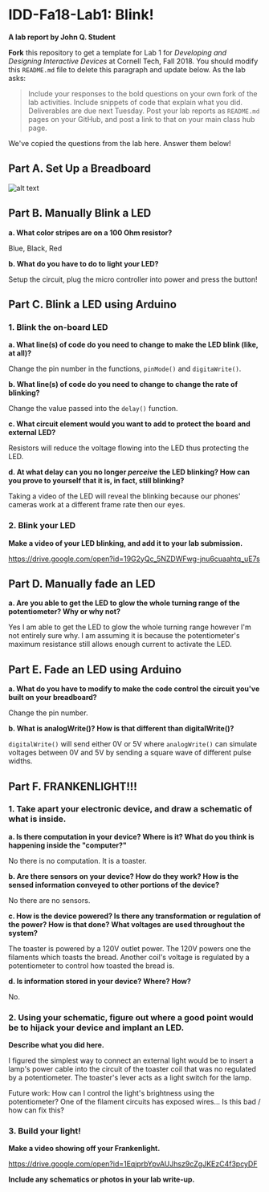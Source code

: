 # IDD-Fa18-Lab1: Blink!

**A lab report by John Q. Student**

**Fork** this repository to get a template for Lab 1 for *Developing and Designing Interactive Devices* at Cornell Tech, Fall 2018. You should modify this `README.md` file to delete this paragraph and update below. As the lab asks:

> Include your responses to the bold questions on your own fork of the lab activities. Include snippets of code that explain what you did. Deliverables are due next Tuesday. Post your lab reports as `README.md` pages on your GitHub, and post a link to that on your main class hub page.

We've copied the questions from the lab here. Answer them below!

## Part A. Set Up a Breadboard

![alt text](https://drive.google.com/file/d/1qyk17TsXFnAsVVqu3cCpYKGoc_g9NVde/view?usp=sharing)


## Part B. Manually Blink a LED

**a. What color stripes are on a 100 Ohm resistor?**

Blue, Black, Red
 
**b. What do you have to do to light your LED?**

Setup the circuit, plug the micro controller into power and press the button!


## Part C. Blink a LED using Arduino

### 1. Blink the on-board LED

**a. What line(s) of code do you need to change to make the LED blink (like, at all)?**

Change the pin number in the functions, ```pinMode()``` and ```digitaWrite()```.

**b. What line(s) of code do you need to change to change the rate of blinking?**

Change the value passed into the ```delay()``` function.

**c. What circuit element would you want to add to protect the board and external LED?**
 
Resistors will reduce the voltage flowing into the LED thus protecting the LED. 

**d. At what delay can you no longer *perceive* the LED blinking? How can you prove to yourself that it is, in fact, still blinking?**

Taking a video of the LED will reveal the blinking because our phones' cameras work at a different frame rate then our eyes. 

### 2. Blink your LED

**Make a video of your LED blinking, and add it to your lab submission.**

https://drive.google.com/open?id=19G2yQc_5NZDWFwg-jnu6cuaahtq_uE7s


## Part D. Manually fade an LED

**a. Are you able to get the LED to glow the whole turning range of the potentiometer? Why or why not?**

Yes I am able to get the LED to glow the whole turning range however I'm not entirely sure why.  I am assuming it is because the potentiometer's maximum resistance still allows enough current to activate the LED.

## Part E. Fade an LED using Arduino

**a. What do you have to modify to make the code control the circuit you've built on your breadboard?**

Change the pin number. 

**b. What is analogWrite()? How is that different than digitalWrite()?**

```digitalWrite()``` will send either 0V or 5V where ```analogWrite()``` can simulate voltages between 0V and 5V by sending a square wave of different pulse widths. 

## Part F. FRANKENLIGHT!!!

### 1. Take apart your electronic device, and draw a schematic of what is inside. 

**a. Is there computation in your device? Where is it? What do you think is happening inside the "computer?"**

No there is no computation. It is a toaster.

**b. Are there sensors on your device? How do they work? How is the sensed information conveyed to other portions of the device?**

No there are no sensors.

**c. How is the device powered? Is there any transformation or regulation of the power? How is that done? What voltages are used throughout the system?**

The toaster is powered by a 120V outlet power.  The 120V powers one the filaments which toasts the bread.  Another coil's voltage is regulated by a potentiometer to control how toasted the bread is.

**d. Is information stored in your device? Where? How?**

No.

### 2. Using your schematic, figure out where a good point would be to hijack your device and implant an LED.


**Describe what you did here.**

I figured the simplest way to connect an external light would be to insert a lamp's power cable into the circuit of the toaster coil that was no regulated by a potentiometer.  The toaster's lever acts as a light switch for the lamp.  

Future work: How can I control the light's brightness using the potentiometer? One of the filament circuits has exposed wires... Is this bad / how can fix this?

### 3. Build your light!

**Make a video showing off your Frankenlight.**

https://drive.google.com/open?id=1EqjprbYpvAUJhsz9cZgJKEzC4f3pcyDF

**Include any schematics or photos in your lab write-up.**
